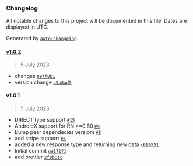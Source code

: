 ### Changelog

All notable changes to this project will be documented in this file. Dates are displayed in UTC.

Generated by [`auto-changelog`](https://github.com/CookPete/auto-changelog).

#### [v1.0.2](https://github.com/AjilJagadeesh7/reactNative-google-pay/compare/v1.0.1...v1.0.2)

> 5 July 2023

- changes [`89ff0b1`](https://github.com/AjilJagadeesh7/reactNative-google-pay/commit/89ff0b106be69fbd02dc982ca256fb063af7ba45)
- version change [`c9a8ad9`](https://github.com/AjilJagadeesh7/reactNative-google-pay/commit/c9a8ad9bc4b8ed5d03376f205434ddc247e1120f)

#### v1.0.1

> 5 July 2023

- DIRECT type support [`#15`](https://github.com/AjilJagadeesh7/reactNative-google-pay/pull/15)
- AndroidX support for RN &gt;=0.60 [`#9`](https://github.com/AjilJagadeesh7/reactNative-google-pay/pull/9)
- Bump peer dependecies versiom [`#8`](https://github.com/AjilJagadeesh7/reactNative-google-pay/pull/8)
- add stripe support [`#3`](https://github.com/AjilJagadeesh7/reactNative-google-pay/pull/3)
- added a new response type and returning new data [`c699551`](https://github.com/AjilJagadeesh7/reactNative-google-pay/commit/c699551b3bb9d5c59d8a5074faad3e120dc04e85)
- Initial commit [`aa171f1`](https://github.com/AjilJagadeesh7/reactNative-google-pay/commit/aa171f13baccf6c42242f2b5c063d30e0576ef9a)
- add prettier [`2f9b61c`](https://github.com/AjilJagadeesh7/reactNative-google-pay/commit/2f9b61cf0416cc3da446b1538b4b27a29660b8d4)
